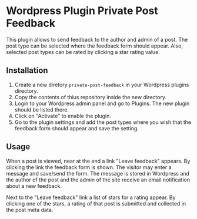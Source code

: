 # Wordpress Plugin Private Post Feedback

This plugin allows to send feedback to the author and admin of a post. The post type can
be selected where the feedback form should appear. Also, selected post types can be rated
by clicking a star rating value.

## Installation

1. Create a new diretory `private-post-feedback` in your Wordpress plugins directory.
1. Copy the contents of thius repository inside the new directory.
1. Login to your Wordpress admin panel and go to Plugins. The new plugin should be listed there.
1. Click on "Activate" to enable the plugin.
1. Go to the plugin settings and add the post types where you wish that the feedback form should appear and save the setting.

## Usage

When a post is viewed, near at the end a link "Leave feedback" appears. By clicking the link
the feedback form is shown. The visitor may enter a message and save/send the form.
The message is stored in Wordpress and the author of the post and the admin of the site receive
an email notification about a new feedback.

Next to the "Leave feedback" link a list of stars for a rating appear. By clicking one of
the stars, a rating of that post is submitted and collected in the post meta data.